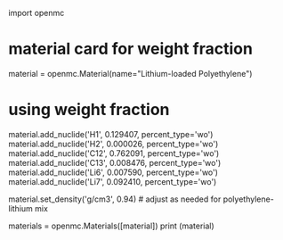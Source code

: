 import openmc
# material card for weight fraction


material = openmc.Material(name="Lithium-loaded Polyethylene")
# using weight fraction
material.add_nuclide('H1', 0.129407, percent_type='wo')
material.add_nuclide('H2', 0.000026, percent_type='wo')
material.add_nuclide('C12', 0.762091, percent_type='wo')
material.add_nuclide('C13', 0.008476, percent_type='wo')
material.add_nuclide('Li6', 0.007590, percent_type='wo')
material.add_nuclide('Li7', 0.092410, percent_type='wo')

material.set_density('g/cm3', 0.94)  # adjust as needed for polyethylene-lithium mix

materials = openmc.Materials([material])
print (material)
